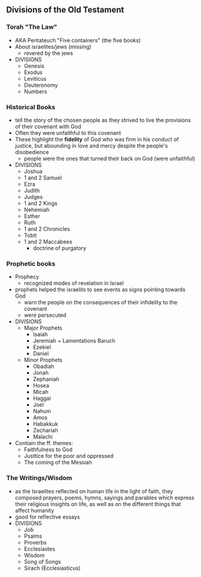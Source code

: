 ## Divisions of the Old Testament
### Torah "The Law"
- AKA Pentateuch "Five containers" (the five books)
- About israelites/jews (missing)
	- revered by the jews 
- DIVISIONS
	- Genesis
	- Exodus
	- Leviticus
	- Deuteronomy
	- Numbers

### Historical Books
- tell the story of the chosen people as they strived to live the provisions of their covenant with God
- Often they were unfaithful to this covenant
- These highlight the **fidelity** of God who was firm in his conduct of justice, but abounding in love and mercy despite the people's disobedience
	- people were the ones that turned their back on God (were unfaithful)
- DIVISIONS
	- Joshua
	- 1 and 2 Samuel
	- Ezra
	- Judith
	- Judges
	- 1 and 2 Kings
	- Nehemiah
	- Esther
	- Ruth
	- 1 and 2 Chronicles
	- Tobit
	- 1 and 2 Maccabees
		- doctrine of purgatory
		
### Prophetic books
- Prophecy
	- recognized modes of revelation in Israel
- prophets helped the israelits to see events as signs pointing towards God
	- warn the people on the consequences of their infidelity to the covenant
	- were persecuted
- DIVISIONS
	- Major Prophets
		- Isaiah
		- Jeremiah + Lamentations Baruch
		- Ezekiel
		- Daniel
	- Minor Prophets
		- Obadiah
		- Jonah
		- Zephaniah
		- Hosea
		- Micah
		- Haggai
		- Joel
		- Nahum
		- Amos
		- Habakkuk
		- Zechariah
		- Malachi
- Contiain the ff. themes:
	- Faithfulness to God
	- Justtice for the poor and oppressed
	- The coming of the Messiah

### The Writings/Wisdom
- as the Israelites reflected on human life in the light of faith, they composed prayers, poems, hymns, sayings and parables which express their religious insights on life, as well as on the different things that affect humanity
- good for reflective essays
- DIVISIONS
	- Job
	- Psalms
	- Proverbs
	- Ecclesiastes
	- Wisdom
	- Song of Songs
	- Sirach (Ecclesiasticus)

